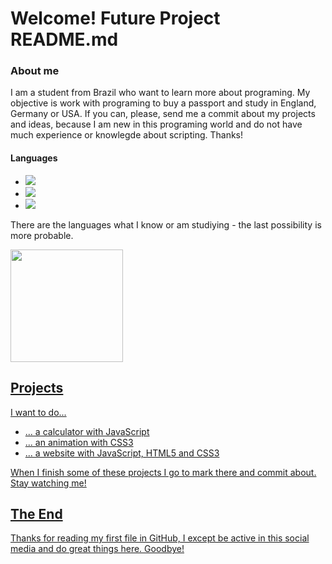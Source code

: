 <h1>Welcome! Future Project README.md</h1>
<h3>About me</h3>
  <p> I am a student from Brazil who want to learn more about programing. My objective is work with programing to buy a passport and study in England, Germany or USA. If you can, please, send me a commit about my projects and ideas, because I am new in this programing world and do not have much experience or knowlegde about scripting. Thanks! </p>
<h4>Languages</h4>
  <p>
    <ul>
       <li><img src="https://img.shields.io/badge/JavaScript-323330?style=for-the-badge&logo=javascript&logoColor=F7DF1E"></li>
       <li><img src="https://img.shields.io/badge/HTML5-E34F26?style=for-the-badge&logo=html5&logoColor=white"></li>
       <li><img src="https://img.shields.io/badge/CSS3-1572B6?style=for-the-badge&logo=css3&logoColor=white"></li>
    </ul>
  </p>
  <p> There are the languages what I know or am studiying - the last possibility is more probable.</p>
  <div>
    <a href="https://github.com/iodoGuduD">
    <img height="180em" src="[![Top Langs](https://github-readme-stats-iodogudud.vercel.app/api/top-langs?username=iodoGuduD&layout=donut)](https://github-readme-stats-iodogudud.vercel.app/)"/>
  </div>
<h2>Projects</h2>
  <p>I want to do...</p>
  <ul>
    <li>... a calculator with JavaScript</li>
    <li>... an animation with CSS3</li>
    <li>... a website with JavaScript, HTML5 and CSS3</li>
  </ul>
  <p>When I finish some of these projects I go to mark there and commit about. Stay watching me!</p>
<h2>The End</h2>
  <p>Thanks for reading my first file in GitHub, I except be active in this social media and do great things here. Goodbye!</p>

